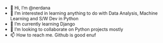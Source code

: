 - 👋 Hi, I’m @nerdana
- 👀 I’m interested in learning anything to do with Data Analysis, Machine Learning and S/W Dev in Python 
- 🌱 I’m currently learning Django
- 💞️ I’m looking to collaborate on Python projects mostly
- 📫 How to reach me. Github is good enuf

<!---
nerdana/nerdana is a ✨ special ✨ repository because its `README.md` (this file) appears on your GitHub profile.
You can click the Preview link to take a look at your changes.
--->
